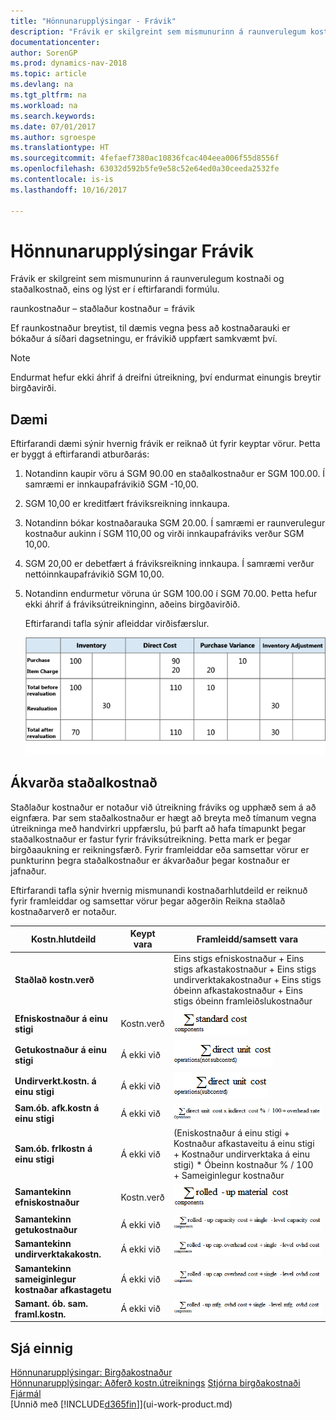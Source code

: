 ```yaml
---
title: "Hönnunarupplýsingar - Frávik"
description: "Frávik er skilgreint sem mismunurinn á raunverulegum kostnaði og staðalkostnað, eins og lýst er í eftirfarandi formúlu."
documentationcenter: 
author: SorenGP
ms.prod: dynamics-nav-2018
ms.topic: article
ms.devlang: na
ms.tgt_pltfrm: na
ms.workload: na
ms.search.keywords: 
ms.date: 07/01/2017
ms.author: sgroespe
ms.translationtype: HT
ms.sourcegitcommit: 4fefaef7380ac10836fcac404eea006f55d8556f
ms.openlocfilehash: 63032d592b5fe9e58c52e64ed0a30ceeda2532fe
ms.contentlocale: is-is
ms.lasthandoff: 10/16/2017

---
```

# <a name="design-details-variance"></a>Hönnunarupplýsingar Frávik
Frávik er skilgreint sem mismunurinn á raunverulegum kostnaði og staðalkostnað, eins og lýst er í eftirfarandi formúlu.  

 raunkostnaður – staðlaður kostnaður = frávik  

 Ef raunkostnaður breytist, til dæmis vegna þess að kostnaðarauki er bókaður á síðari dagsetningu, er frávikið uppfært samkvæmt því.  

> [!NOTE]  
>  Endurmat hefur ekki áhrif á dreifni útreikning, því endurmat einungis breytir birgðavirði.  

## <a name="example"></a>Dæmi  
 Eftirfarandi dæmi sýnir hvernig frávik er reiknað út fyrir keyptar vörur. Þetta er byggt á eftirfarandi atburðarás:  

1. Notandinn kaupir vöru á SGM 90.00 en staðalkostnaður er SGM 100.00. Í samræmi er innkaupafrávikið SGM -10,00.  
2. SGM 10,00 er kreditfært fráviksreikning innkaupa.  
3. Notandinn bókar kostnaðarauka SGM 20.00. Í samræmi er raunverulegur kostnaður aukinn í SGM 110,00 og virði innkaupafráviks verður SGM 10,00.  
4. SGM 20,00 er debetfært á fráviksreikning innkaupa. Í samræmi verður nettóinnkaupafrávikið SGM 10,00.  
5. Notandinn endurmetur vöruna úr SGM 100.00 í SGM 70.00. Þetta hefur ekki áhrif á fráviksútreikninginn, aðeins birgðavirðið.  

   Eftirfarandi tafla sýnir afleiddar virðisfærslur.  

   ![Innkaupafráviksútreikningur](media/design_details_inventory_costing_11_purchase_variance.png "design_details_inventory_costing_11_purchase_variance")  

## <a name="determining-the-standard-cost"></a>Ákvarða staðalkostnað  
 Staðlaður kostnaður er notaður við útreikning fráviks og upphæð sem á að eignfæra. Þar sem staðalkostnaður er hægt að breyta með tímanum vegna útreikninga með handvirkri uppfærslu, þú þarft að hafa tímapunkt þegar staðalkostnaður er fastur fyrir fráviksútreikning. Þetta mark er þegar birgðaaukning er reikningsfærð. Fyrir framleiddar eða samsettar vörur er punkturinn þegra staðalkostnaður er ákvarðaður þegar kostnaður er jafnaður.  

 Eftirfarandi tafla sýnir hvernig mismunandi kostnaðarhlutdeild er reiknuð fyrir framleiddar og samsettar vörur þegar aðgerðin Reikna staðlað kostnaðarverð er notaður.  

|Kostn.hlutdeild|Keypt vara|Framleidd/samsett vara|  
|----------------|--------------------|------------------------------|  
|**Staðlað kostn.verð**||Eins stigs efniskostnaður + Eins stigs  afkastakostnaður + Eins stigs undirverktakakostnaður + Eins stigs óbeinn afkastakostnaður + Eins stigs óbeinn framleiðslukostnaður|  
|**Efniskostnaður á einu stigi**|Kostn.verð|![Jafna 1](media/design_details_inventory_costing_11_equation_1.png "design_details_inventory_costing_11_equation_1")|  
|**Getukostnaður á einu stigi**|Á ekki við|![Jafna 2](media/design_details_inventory_costing_11_equation_2.png "design_details_inventory_costing_11_equation_2")|  
|**Undirverkt.kostn. á einu stigi**|Á ekki við|![Jafna 3](media/design_details_inventory_costing_11_equation_3.png "design_details_inventory_costing_11_equation_3")|  
|**Sam.ób. afk.kostn á einu stigi**|Á ekki við|![Jafna 4](media/design_details_inventory_costing_11_equation_4.png "design_details_inventory_costing_11_equation_4")|  
|**Sam.ób. frlkostn á einu stigi**|Á ekki við|(Eniskostnaður á einu stigi + Kostnaður afkastaveitu á einu stigi + Kostnaður undirverktaka á einu stigi) * Óbeinn kostnaður % / 100 + Sameiginlegur kostnaður|  
|**Samantekinn efniskostnaður**|Kostn.verð|![Jafna 5](media/design_details_inventory_costing_11_equation_5.png "design_details_inventory_costing_11_equation_5")|  
|**Samantekinn getukostnaður**|Á ekki við|![Jafna 6](media/design_details_inventory_costing_11_equation_6.png "design_details_inventory_costing_11_equation_6")|  
|**Samantekinn undirverktakakostn.**|Á ekki við|![Jafna 7](media/design_details_inventory_costing_11_equation_7.png "design_details_inventory_costing_11_equation_7")|  
|**Samantekinn sameiginlegur kostnaðar afkastagetu**|Á ekki við|![Jafna 8](media/design_details_inventory_costing_11_equation_8.png "design_details_inventory_costing_11_equation_8")|  
|**Samant. ób. sam. framl.kostn.**|Á ekki við|![Jafna 9](media/design_details_inventory_costing_11_equation_9.png "design_details_inventory_costing_11_equation_9")|  

## <a name="see-also"></a>Sjá einnig  
 [Hönnunarupplýsingar: Birgðakostnaður](design-details-inventory-costing.md)   
 [Hönnunarupplýsingar: Aðferð kostn.útreiknings](design-details-costing-methods.md) [Stjórna birgðakostnaði](finance-manage-inventory-costs.md)  
 [Fjármál](finance.md)  
 [Unnið með [!INCLUDE[d365fin](includes/d365fin_md.md)]](ui-work-product.md)

